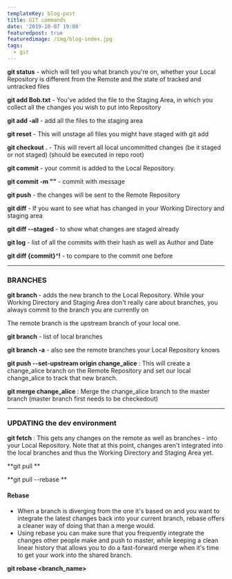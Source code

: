 ```yaml
---
templateKey: blog-post
title: GIT commands
date: '2019-10-07 19:08'
featuredpost: true
featuredimage: /img/blog-index.jpg
tags:
  - git
---
```

**git status** -  which will tell you what branch you're on, whether your Local Repository is different from the Remote and the state of tracked and untracked files

**git add Bob.txt** - You've added the file to the Staging Area, in which you collect all the changes you wish to put into Repository

**git add -all** - add all the files to the staging area

**git reset** - This will unstage all files you might have staged with git add

**git checkout .** - This will revert all local uncommitted changes (be it staged or not staged) (should be executed in repo root)

**git commit** - your commit is added to the Local Repository.

**git commit -m ""** - commit with message

**git push**  -  the changes will be sent to the Remote Repository

**git diff** - If you want to see what has changed in your Working Directory and staging area

**git diff --staged** - to show what changes are staged already 

**git log** - list of all the commits with their hash as well as Author and Date

**git diff {commit}^!** - to compare to the commit one before



****
### BRANCHES

**git branch <branch name>** - adds the new branch to the Local Repository.
While your Working Directory and Staging Area don't really care about branches, you always commit to the branch you are currently on

The remote branch is the upstream branch of your local one.

**git branch** - list of local branches

**git branch -a** - also see the remote branches your Local Repository knows

**git push --set-upstream origin change_alice** : This will create a change_alice branch on the Remote Repository and set our local change_alice to track that new branch.

**git merge change_alice** : Merge the change_alice branch to the master branch (master branch first needs to be checkedout)
****
### UPDATING the dev environment

**git fetch** : This gets any changes on the remote as well as branches - into your Local Repository.
Note that at this point, changes aren't integrated into the local branches and thus the Working Directory and Staging Area yet.

**git pull**

**git pull --rebase**

#### Rebase
* When a branch is diverging from the one it's based on and you want to integrate the latest changes back into your current branch, rebase offers a cleaner way of doing that than a merge would.
* Using rebase you can make sure that you frequently integrate the changes other people make and push to master, while keeping a clean linear history that allows you to do a fast-forward merge when it's time to get your work into the shared branch.
	
**git rebase <branch_name>**
